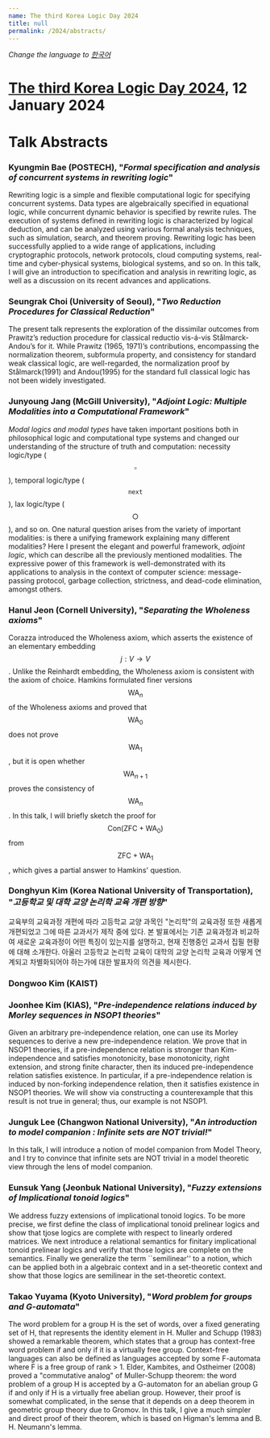 ```yaml
---
name: The third Korea Logic Day 2024
title: null
permalink: /2024/abstracts/
---
```


_Change the language to [한국어](/2024/kr/abstracts/)_

# [The third Korea Logic Day 2024](https://korealogicday.org/2024), 12 January 2024

# Talk Abstracts

<p id="abstract-Bae-Kyungmin"></p>

### Kyungmin Bae (POSTECH), "_Formal specification and analysis of concurrent systems in rewriting logic_"

Rewriting logic is a simple and flexible computational logic for specifying concurrent systems. 
Data types are algebraically specified in equational logic, while concurrent dynamic behavior 
is specified by rewrite rules. The execution of systems defined in rewriting logic is characterized 
by logical deduction, and can be analyzed using various formal analysis techniques, such as 
simulation, search, and theorem proving. Rewriting logic has been successfully applied to a wide 
range of applications, including cryptographic protocols, network protocols, cloud computing 
systems, real-time and cyber-physical systems, biological systems, and so on. In this talk, I will 
give an introduction to specification and analysis in rewriting logic, as well as a discussion on 
its recent advances and applications.


<p id="abstract-Choi-Seungrak"></p>

### Seungrak Choi	(University of Seoul), "_Two Reduction Procedures for Classical Reduction_"

The present talk represents the exploration of the dissimilar outcomes from Prawitz’s reduction procedure for classical reductio vis-á-vis Stålmarck-Andou’s for it. While Prawitz (1965, 1971)’s contributions, encompassing the normalization theorem, subformula property, and consistency for standard weak classical logic, are well-regarded, the normalization proof by Stålmarck(1991) and Andou(1995) for the standard full classical logic has not been widely investigated.

<p id="abstract-Jang-Junyoung"></p>

### Junyoung Jang (McGill University), "_Adjoint Logic: Multiple Modalities into a Computational Framework_"

_Modal logics and modal types_ have taken important positions both in philosophical logic and computational type systems and changed our understanding of the structure of truth and computation: necessity logic/type ($$\square$$), temporal logic/type ($$\mathtt{next}$$), lax logic/type ($$\bigcirc$$), and so on. One natural question arises from the variety of important modalities: is there a unifying framework explaining many different modalities? Here I present the elegant and powerful framework, _adjoint logic_, which can describe all the previously mentioned modalities. The expressive power of this framework is well-demonstrated with its applications to analysis in the context of computer science: message-passing protocol, garbage collection, strictness, and dead-code elimination, amongst others.

<p id="abstract-Jeon-Hanul"></p>

### Hanul Jeon (Cornell University), "_Separating the Wholeness axioms_"
 
Corazza introduced the Wholeness axiom, which asserts the existence of an elementary embedding $$j: V \to V$$. Unlike the Reinhardt embedding, the Wholeness axiom is consistent with the axiom of choice. Hamkins formulated finer versions $$\mathsf{WA}_n$$ of the Wholeness axioms and proved that  $$\mathsf{WA}_0$$  does not prove $$\mathsf{WA}_1$$, but it is open whether $$\mathsf{WA}_{n+1}$$ proves the consistency of $$\mathsf{WA}_n$$. In this talk, I will briefly sketch the proof for $$\mathsf{Con}(\mathsf{ZFC}+\mathsf{WA}_0)$$ from $$\mathsf{ZFC}+\mathsf{WA}_1$$, which gives a partial answer to Hamkins' question.

<p id="abstract-Kim-Donghyun"></p>

### Donghyun Kim	(Korea National University of Transportation), "_고등학교 및 대학 교양 논리학 교육 개편 방향_"

교육부의 교육과정 개편에 따라 고등학교 교양 과목인 "논리학"의 교육과정 또한 새롭게 개편되었고 그에 따른 교과서가 제작 중에 있다. 본 발표에서는 기존 교육과정과 비교하여 새로운 교육과정이 어떤 특징이 있는지를 설명하고, 현재 진행중인 교과서 집필 현황에 대해 소개한다. 아울러 고등학교 논리학 교육이 대학의 교양 논리학 교육과 어떻게 연계되고 차별화되어야 하는가에 대한 발표자의 의견을 제시한다.

<p id="abstract-Kim-Dongwoo"></p>

### Dongwoo Kim	(KAIST)

<p id="abstract-Kim-Joonhee"></p>

### Joonhee Kim	(KIAS), "_Pre-independence relations induced by Morley sequences in NSOP1 theories_"

Given an arbitrary pre-independence relation, one can use its Morley sequences to derive a new pre-independence relation. We prove that in NSOP1 theories, if a pre-independence relation is stronger than Kim-independence and satisfies monotonicity, base monotonicity, right extension, and strong finite character, then its induced pre-independence relation satisfies existence. In particular, if a pre-independence relation is induced by non-forking independence relation, then it satisfies existence in NSOP1 theories. We will show via constructing a counterexample that this result is not true in general; thus, our example is not NSOP1. 

<p id="abstract-Lee-Junguk"></p>

### Junguk Lee (Changwon National University), "_An introduction to model companion : Infinite sets are NOT trivial!_" 

In this talk, I will introduce a notion of model companion from Model Theory, and I try to convince that infinite sets are NOT trivial in a model theoretic view through the lens of model companion.

<p id="abstract-Yang-Eunsuk"></p>

### Eunsuk Yang	(Jeonbuk National University), "_Fuzzy extensions of Implicational tonoid logics_"

We address fuzzy extensions of implicational tonoid logics. To be more precise, we first define the class of implicational tonoid prelinear logics and show that tjose logics are complete with respect to linearly ordered matrices. We next introduce a relational semantics for finitary implicational tonoid prelinear logics and verify that those logics are complete on the semantics. Finally we generalize the term ``semilinear'' to a notion, which can be applied both in a algebraic context and in a set-theoretic context and show that those logics are semilinear in the set-theoretic context.

<p id="abstract-Yuyama-Takao"></p>

### Takao Yuyama	(Kyoto University), "_Word problem for groups and G-automata_"

The word problem for a group H is the set of words, over a fixed
generating set of H, that represents the identity element in H.
Muller and Schupp (1983) showed a remarkable theorem, which states that
a group has context-free word problem if and only if it is a virtually
free group.
Context-free languages can also be defined as languages accepted by some
F-automata where F is a free group of rank > 1.
Elder, Kambites, and Ostheimer (2008) proved a "commutative analog" of
Muller-Schupp theorem: the word problem of a group H is accepted by a
G-automaton for an abelian group G if and only if H is a virtually free
abelian group.
However, their proof is somewhat complicated, in the sense that it
depends on a deep theorem in geometric group theory due to Gromov.
In this talk, I give a much simpler and direct proof of their theorem,
which is based on Higman's lemma and B. H. Neumann's lemma.








